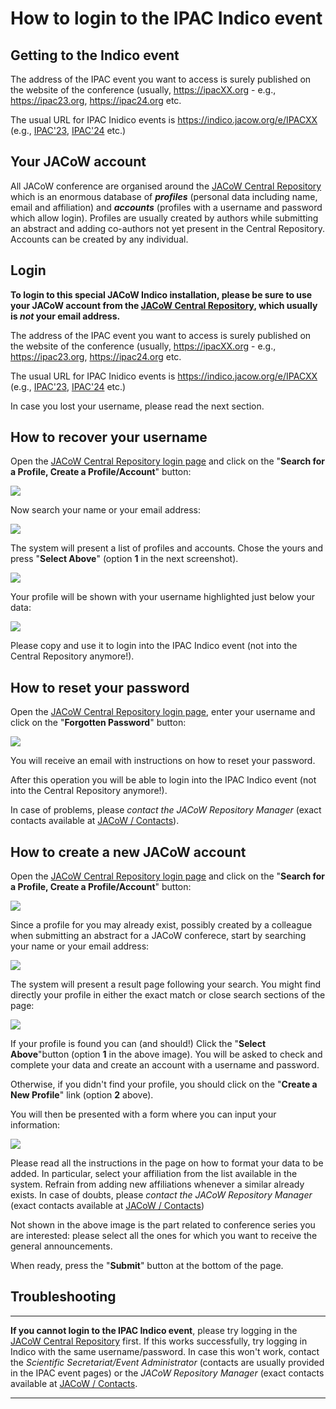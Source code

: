 # How to login to the IPAC Indico event

## Getting to the Indico event

The address of the IPAC event you want to access is surely published on the website of the conference (usually, <https://ipacXX.org> - e.g., <https://ipac23.org>, <https://ipac24.org> etc.

The usual URL for IPAC Inidico events is <https://indico.jacow.org/e/IPACXX> (e.g., [IPAC'23](https://indico.jacow.org/e/IPAC23), [IPAC'24](https://indico.jacow.org/e/IPAC24) etc.)

## Your JACoW account

All JACoW conference are organised around the [JACoW Central Repository](https://oraweb.cern.ch/pls/jacow/profile.html) which is an enormous database of **_profiles_** (personal data including name, email and affiliation) and **_accounts_** (profiles with a username and password which allow login). Profiles are usually created by authors while submitting an abstract and adding co-authors not yet present in the Central Repository. Accounts can be created by any individual.

## Login

**To login to this special JACoW Indico installation, please be sure to use your JACoW account from the [JACoW Central Repository](https://oraweb.cern.ch/pls/jacow/profile.html), which usually is _not_ your email address.**

The address of the IPAC event you want to access is surely published on the website of the conference (usually, <https://ipacXX.org> - e.g., <https://ipac23.org>, <https://ipac24.org> etc.

The usual URL for IPAC Inidico events is <https://indico.jacow.org/e/IPACXX> (e.g., [IPAC'23](https://indico.jacow.org/e/IPAC23), [IPAC'24](https://indico.jacow.org/e/IPAC24) etc.)

In case you lost your username, please read the next section.

## How to recover your username

Open the [JACoW Central Repository login page](https://oraweb.cern.ch/pls/jacow/profile.html) and click on the "**Search for a Profile, Create a Profile/Account**" button:

![](img/NewProfile.png)

Now search your name or your email address:

![](img/SearchProfile.png)

The system will present a list of profiles and accounts. Chose the yours and press "**Select Above**" (option **1** in the next screenshot).

![](img/CreateNew.png)

Your profile will be shown with your username highlighted just below your data:

![](img/Username.png)

Please copy and use it to login into the IPAC Indico event (not into the Central Repository anymore!).

## How to reset your password

Open the [JACoW Central Repository login page](https://oraweb.cern.ch/pls/jacow/profile.html), enter your username and click on the "**Forgotten Password**" button:

![](img/ForgottenPwd.png)

You will receive an email with instructions on how to reset your password.

After this operation you will be able to login into the IPAC Indico event (not into the Central Repository anymore!).

In case of problems, please _contact the JACoW Repository Manager_ (exact contacts available at [JACoW / Contacts](https://www.jacow.org/Main/Contacts)).

## How to create a new JACoW account

Open the [JACoW Central Repository login page](https://oraweb.cern.ch/pls/jacow/profile.html) and click on the "**Search for a Profile, Create a Profile/Account**" button:

![](img/NewProfile.png)

Since a profile for you may already exist, possibly created by a colleague when submitting an abstract for a JACoW conferece, start by searching your name or your email address:

![](img/SearchProfile.png)

The system will present a result page following your search. You might find directly your profile in either the exact match or close search sections of the page:

![](img/CreateNew.png)

If your profile is found you can (and should!) Click the "**Select Above**"button (option **1** in the above image). You will be asked to check and complete your data and create an account with a username and password.

Otherwise, if you didn't find your profile, you should click on the "**Create a New Profile**" link (option **2** above).

You will then be presented with a form where you can input your information:

![](img/NewAccount.png)

Please read all the instructions in the page on how to format your data to be added. In particular, select your affiliation from the list available in the system. Refrain from adding new affiliations whenever a similar already exists. In case of doubts, please _contact the JACoW Repository Manager_ (exact contacts available at [JACoW / Contacts](https://www.jacow.org/Main/Contacts))

Not shown in the above image is the part related to conference series you are interested: please select all the ones for which you want to receive the general announcements.

When ready, press the "**Submit**" button at the bottom of the page.

## Troubleshooting

--------------------------------------------------------------------------------

**If you cannot login to the IPAC Indico event**, please try logging in the [JACoW Central Repository](https://oraweb.cern.ch/pls/jacow/profile.html) first. If this works successfully, try logging in Indico with the same username/password. In case this won't work, contact the _Scientific Secretariat/Event Administrator_ (contacts are usually provided in the IPAC event pages) or the _JACoW Repository Manager_ (exact contacts available at [JACoW / Contacts](https://www.jacow.org/Main/Contacts).

--------------------------------------------------------------------------------
